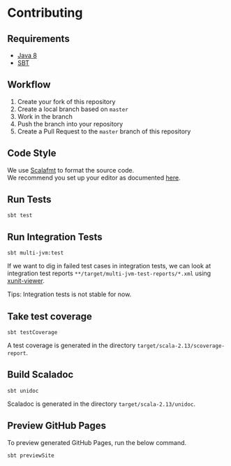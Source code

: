 # Contributing

## Requirements
- [Java 8](https://www.oracle.com/java/technologies/javase/javase-jdk8-downloads.html)
- [SBT](https://www.scala-sbt.org/index.html)

## Workflow
1. Create your fork of this repository
2. Create a local branch based on `master`  
3. Work in the branch
4. Push the branch into your repository
5. Create a Pull Request to the `master` branch of this repository

## Code Style
We use [Scalafmt](https://scalameta.org/scalafmt/) to format the source code.  
We recommend you set up your editor as documented [here](https://scalameta.org/scalafmt/docs/installation.html).

## Run Tests
```shell
sbt test
```

## Run Integration Tests
```shell
sbt multi-jvm:test
```

If we want to dig in failed test cases in integration tests,
we can look at integration test reports `**/target/multi-jvm-test-reports/*.xml` using [xunit-viewer](https://www.npmjs.com/package/xunit-viewer).

Tips: Integration tests is not stable for now.

## Take test coverage
```shell
sbt testCoverage
```

A test coverage is generated in the directory `target/scala-2.13/scoverage-report`.

## Build Scaladoc
```shell
sbt unidoc
```

Scaladoc is generated in the directory `target/scala-2.13/unidoc`.

## Preview GitHub Pages

To preview generated GitHub Pages, run the below command.
```shell
sbt previewSite
```
